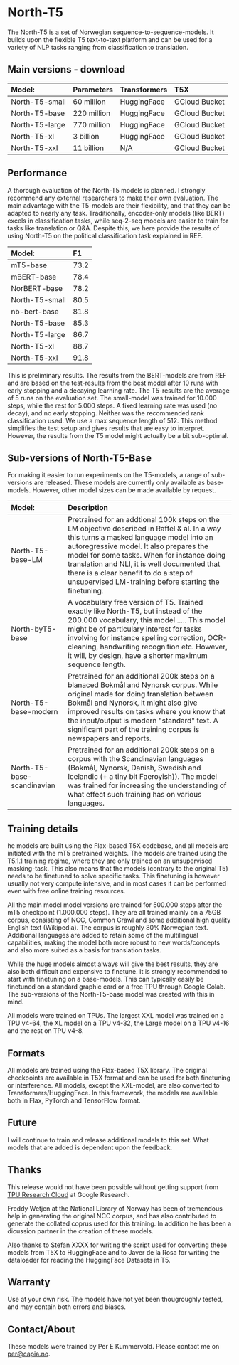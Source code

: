 # North-T5
The North-T5 is a set of Norwegian sequence-to-sequence-models. It builds upon the flexible T5 text-to-text platform and can be used for a variety of NLP tasks ranging from classification to translation.


## Main versions - download
|**Model:** | **Parameters** |**Transformers** |**T5X** |
|:-----------|:------------|:------------|:------------|
|North-T5-small|60 million | HuggingFace | GCloud Bucket |
|North-T5-base|220 million | HuggingFace | GCloud Bucket |
|North-T5-large|770 million | HuggingFace | GCloud Bucket |
|North-T5-xl|3 billion | HuggingFace | GCloud Bucket |
|North-T5-xxl|11 billion| N/A | GCloud Bucket |

## Performance
A thorough evaluation of the North-T5 models is planned. I strongly recommend any external researchers to make their own evaluation. The main advantage with the T5-models are their flexibility, and that they can be adapted to nearly any task. Traditionally, encoder-only models (like BERT) excels in classification tasks, while seq-2-seq models are easier to train for tasks like translation or Q&A. Despite this, we here provide the results of using North-T5 on the political classification task explained in REF. 

|**Model:** | **F1** |
|:-----------|:------------|
|mT5-base|73.2 |
|mBERT-base|78.4 |
|NorBERT-base|78.2 |
|North-T5-small|80.5 |
|nb-bert-base|81.8 |
|North-T5-base|85.3 |
|North-T5-large|86.7 |
|North-T5-xl|88.7 |
|North-T5-xxl|91.8|

This is preliminary results. The results from the BERT-models are from REF and are based on the test-results from the best model after 10 runs with early stopping and a decaying learning rate. The T5-results are the average of 5 runs on the evaluation set. The small-model was trained for 10.000 steps, while the rest for 5.000 steps. A fixed learning rate was used (no decay), and no early stopping. Neither was the recommended rank classification used. We use a max sequence length of 512. This method simplifies the test setup and gives results that are easy to interpret. However, the results from the T5 model might actually be a bit sub-optimal.  

## Sub-versions of North-T5-Base
For making it easier to run experiments on the T5-models, a range of sub-versions are released. These models are currently only available as base-models. However, other model sizes can be made available by request.

|**Model:** | **Description** |
|:-----------|:------------|
|North-T5-base-LM |Pretrained for an addtional 100k steps on the LM objective described in Raffel & al. In a way this turns a masked language model into an autoregressive model. It also prepares the model for some tasks. When for instance  doing translation and NLI, it is well documented that there is a clear benefit to do a step of unsupervised LM-training before starting the finetuning.| 
|North-byT5-base | A vocabulary free version of T5. Trained exactly like North-T5, but instead of the 200.000 vocabulary, this model ..... This model might be of particulary interest for tasks involving for instance spelling correction, OCR-cleaning, handwriting recognition etc. However, it will, by design, have a shorter maximum sequence length.|
|North-T5-base-modern | Pretrained for an additional 200k steps on a blanaced Bokmål and Nynorsk corpus. While original made for doing translation between Bokmål and Nynorsk, it might also give improved results on tasks where you know that the input/output is modern "standard" text. A significant part of the training corpus is newspapers and reports.|
|North-T5-base-scandinavian |Pretrained for an additional 200k steps on a corpus with the Scandinavian languages (Bokmål, Nynorsk, Danish, Swedish and Icelandic (+ a tiny bit Faeroyish)). The model was trained for increasing the understanding of what effect such training has on various languages.|


## Training details
he models are built using the Flax-based T5X codebase, and all models are initiated with the mT5 pretrained weights. The models are trained using the T5.1.1 training regime, where they are only trained on an unsupervised masking-task. This also means that the models (contrary to the original T5) needs to be finetuned to solve specific tasks. This finetuning is however usually not very compute intensive, and in most cases it can be performed even with free online training resources.

All the main model model versions are trained for 500.000 steps after the mT5 checkpoint (1.000.000 steps). They are all trained mainly on a 75GB corpus, consisting of NCC, Common Crawl and some additional high quality English text (Wikipedia). The corpus is roughly 80% Norwegian text. Additional languages are added to retain some of the multilingual capabilities, making the model both more robust to new words/concepts and also more suited as a basis for translation tasks.

While the huge models almost always will give the best results, they are also both difficult and expensive to finetune. It is strongly recommended to start with finetuning on a base-models. This can typically easily be finetuned on a standard graphic card or a free TPU through Google Colab. The sub-versions of the North-T5-base model was created with this in mind. 

All models were trained on TPUs. The largest XXL model was trained on a TPU v4-64, the XL model on a TPU v4-32, the Large model on a TPU v4-16 and the rest on TPU v4-8.

## Formats
All models are trained using the Flax-based T5X library. The original checkpoints are available in T5X format and can be used for both finetuning or interference. All models, except the XXL-model, are also converted to Transformers/HuggingFace. In this framework, the models are available both in Flax, PyTorch and TensorFlow format.

## Future
I will continue to train and release additional models to this set. What models that are added is dependent upon the feedback. 

## Thanks
This release would not have been possible without getting support from [TPU Research Cloud](https://sites.research.google/trc/about/) at Google Research. 

Freddy Wetjen at the National Library of Norway has been of tremendous help in generating the original NCC corpus, and has also contributed to generate the collated coprus used for this training. In addition he has been a dicussion partner in the creation of these models. 

Also thanks to Stefan XXXX for writing the script used for converting these models from T5X to HuggingFace and to Javer de la Rosa for writing the dataloader for reading the HuggingFace Datasets in T5.

## Warranty
Use at your own risk. The models have not yet been thougroughly tested, and may contain both errors and biases.

## Contact/About
These models were trained by Per E Kummervold. Please contact me on per@capia.no.
